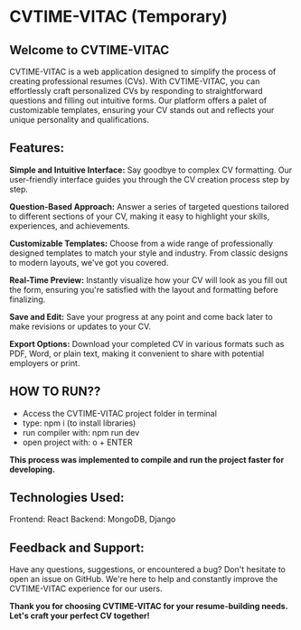 # CVTIME-VITAC (Temporary)
## Welcome to CVTIME-VITAC 

CVTIME-VITAC is a web application designed to simplify the process of creating professional resumes (CVs). With CVTIME-VITAC, you can effortlessly craft personalized CVs by responding to straightforward questions and filling out intuitive forms. Our platform offers a palet of customizable templates, ensuring your CV stands out and reflects your unique personality and qualifications.


## Features:
**Simple and Intuitive Interface:** Say goodbye to complex CV formatting. Our user-friendly interface guides you through the CV creation process step by step.

**Question-Based Approach:** Answer a series of targeted questions tailored to different sections of your CV, making it easy to highlight your skills, experiences, and achievements.

**Customizable Templates:** Choose from a wide range of professionally designed templates to match your style and industry. From classic designs to modern layouts, we've got you covered.

**Real-Time Preview:** Instantly visualize how your CV will look as you fill out the form, ensuring you're satisfied with the layout and formatting before finalizing.

**Save and Edit:** Save your progress at any point and come back later to make revisions or updates to your CV.

**Export Options:** Download your completed CV in various formats such as PDF, Word, or plain text, making it convenient to share with potential employers or print.


## HOW TO RUN??
- Access the CVTIME-VITAC project folder in terminal
- type: npm i (to install libraries)
- run compiler with: npm run dev
- open project with: o + ENTER

**This process was implemented to compile and run the project faster for developing.**


## Technologies Used:
Frontend: React
Backend: MongoDB, Django


## Feedback and Support:
Have any questions, suggestions, or encountered a bug? Don't hesitate to open an issue on GitHub. We're here to help and constantly improve the CVTIME-VITAC experience for our users.

**Thank you for choosing CVTIME-VITAC for your resume-building needs. Let's craft your perfect CV together!**
